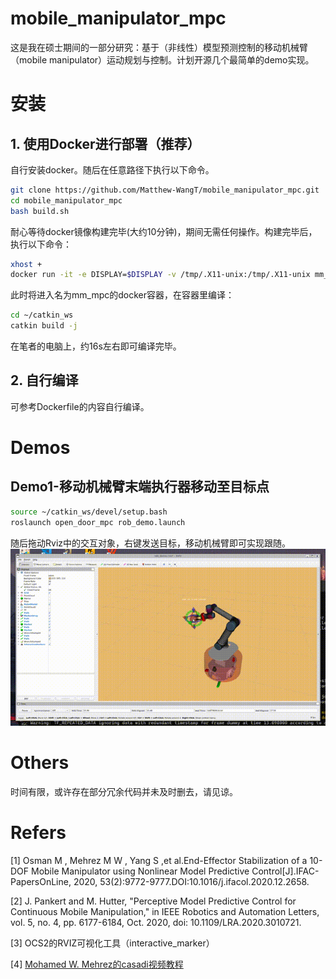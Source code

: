 # mobile_manipulator_mpc
这是我在硕士期间的一部分研究：基于（非线性）模型预测控制的移动机械臂（mobile manipulator）运动规划与控制。计划开源几个最简单的demo实现。

# 安装
## 1. 使用Docker进行部署（推荐）
自行安装docker。随后在任意路径下执行以下命令。
```bash
git clone https://github.com/Matthew-WangT/mobile_manipulator_mpc.git
cd mobile_manipulator_mpc
bash build.sh
```
耐心等待docker镜像构建完毕(大约10分钟)，期间无需任何操作。构建完毕后，执行以下命令：
```bash
xhost +
docker run -it -e DISPLAY=$DISPLAY -v /tmp/.X11-unix:/tmp/.X11-unix mm_mpc:0.1.0
```
此时将进入名为mm_mpc的docker容器，在容器里编译：
```bash
cd ~/catkin_ws
catkin build -j
```
在笔者的电脑上，约16s左右即可编译完毕。
## 2. 自行编译
可参考Dockerfile的内容自行编译。

# Demos
## Demo1-移动机械臂末端执行器移动至目标点
```bash
source ~/catkin_ws/devel/setup.bash
roslaunch open_door_mpc rob_demo.launch
```
随后拖动Rviz中的交互对象，右键发送目标，移动机械臂即可实现跟随。
![demo](pic/mm_demo.gif)

# Others
时间有限，或许存在部分冗余代码并未及时删去，请见谅。

# Refers
[1] Osman M , Mehrez M W , Yang S ,et al.End-Effector Stabilization of a 10-DOF Mobile Manipulator using Nonlinear Model Predictive Control[J].IFAC-PapersOnLine, 2020, 53(2):9772-9777.DOI:10.1016/j.ifacol.2020.12.2658.

[2] J. Pankert and M. Hutter, "Perceptive Model Predictive Control for Continuous Mobile Manipulation," in IEEE Robotics and Automation Letters, vol. 5, no. 4, pp. 6177-6184, Oct. 2020, doi: 10.1109/LRA.2020.3010721.

[3] OCS2的RVIZ可视化工具（interactive_marker）

[4] [
Mohamed W. Mehrez的casadi视频教程](https://www.youtube.com/watch?v=RrnkPrcpyEA&t=7s)
